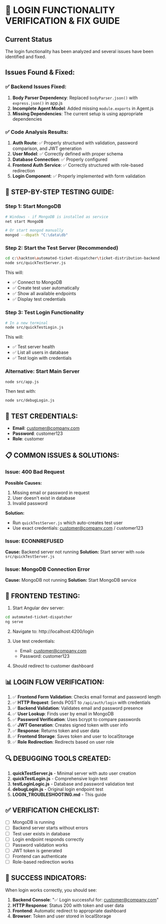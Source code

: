 # 🔧 LOGIN FUNCTIONALITY VERIFICATION & FIX GUIDE

## Current Status
The login functionality has been analyzed and several issues have been identified and fixed.

## Issues Found & Fixed:

### ✅ Backend Issues Fixed:
1. **Body Parser Dependency**: Replaced `bodyParser.json()` with `express.json()` in app.js
2. **Incomplete Agent Model**: Added missing `module.exports` in Agent.js
3. **Missing Dependencies**: The current setup is using appropriate dependencies

### ✅ Code Analysis Results:
1. **Auth Route**: ✅ Properly structured with validation, password comparison, and JWT generation
2. **User Model**: ✅ Correctly defined with proper schema
3. **Database Connection**: ✅ Properly configured
4. **Frontend Auth Service**: ✅ Correctly structured with role-based redirection
5. **Login Component**: ✅ Properly implemented with form validation

## 🚀 STEP-BY-STEP TESTING GUIDE:

### Step 1: Start MongoDB
```bash
# Windows - if MongoDB is installed as service
net start MongoDB

# Or start mongod manually
mongod --dbpath "C:\data\db"
```

### Step 2: Start the Test Server (Recommended)
```bash
cd c:\hackton\automated-ticket-dispatcher\ticket-distribution-backend
node src/quickTestServer.js
```

This will:
- ✅ Connect to MongoDB
- ✅ Create test user automatically
- ✅ Show all available endpoints
- ✅ Display test credentials

### Step 3: Test Login Functionality
```bash
# In a new terminal
node src/quickTestLogin.js
```

This will:
- ✅ Test server health
- ✅ List all users in database
- ✅ Test login with credentials

### Alternative: Start Main Server
```bash
node src/app.js
```

Then test with:
```bash
node src/debugLogin.js
```

## 🧪 TEST CREDENTIALS:
- **Email**: customer@company.com
- **Password**: customer123
- **Role**: customer

## 📋 COMMON ISSUES & SOLUTIONS:

### Issue: 400 Bad Request
**Possible Causes:**
1. Missing email or password in request
2. User doesn't exist in database
3. Invalid password

**Solution:**
- Run `quickTestServer.js` which auto-creates test user
- Use exact credentials: customer@company.com / customer123

### Issue: ECONNREFUSED
**Cause:** Backend server not running
**Solution:** Start server with `node src/quickTestServer.js`

### Issue: MongoDB Connection Error
**Cause:** MongoDB not running
**Solution:** Start MongoDB service

## 🎯 FRONTEND TESTING:

1. Start Angular dev server:
```bash
cd automated-ticket-dispatcher
ng serve
```

2. Navigate to: http://localhost:4200/login

3. Use test credentials:
   - Email: customer@company.com
   - Password: customer123

4. Should redirect to customer dashboard

## 📊 LOGIN FLOW VERIFICATION:

1. ✅ **Frontend Form Validation**: Checks email format and password length
2. ✅ **HTTP Request**: Sends POST to `/api/auth/login` with credentials
3. ✅ **Backend Validation**: Validates email and password presence
4. ✅ **User Lookup**: Finds user by email in MongoDB
5. ✅ **Password Verification**: Uses bcrypt to compare passwords
6. ✅ **JWT Generation**: Creates signed token with user info
7. ✅ **Response**: Returns token and user data
8. ✅ **Frontend Storage**: Saves token and user to localStorage
9. ✅ **Role Redirection**: Redirects based on user role

## 🔍 DEBUGGING TOOLS CREATED:

1. **quickTestServer.js** - Minimal server with auto user creation
2. **quickTestLogin.js** - Comprehensive login test
3. **testLoginLogic.js** - Database and password validation test
4. **debugLogin.js** - Original login endpoint test
5. **LOGIN_TROUBLESHOOTING.md** - This guide

## ✅ VERIFICATION CHECKLIST:

- [ ] MongoDB is running
- [ ] Backend server starts without errors
- [ ] Test user exists in database
- [ ] Login endpoint responds correctly
- [ ] Password validation works
- [ ] JWT token is generated
- [ ] Frontend can authenticate
- [ ] Role-based redirection works

## 🎉 SUCCESS INDICATORS:

When login works correctly, you should see:
1. **Backend Console**: "✅ Login successful for: customer@company.com"
2. **HTTP Response**: Status 200 with token and user data
3. **Frontend**: Automatic redirect to appropriate dashboard
4. **Browser**: Token and user stored in localStorage
